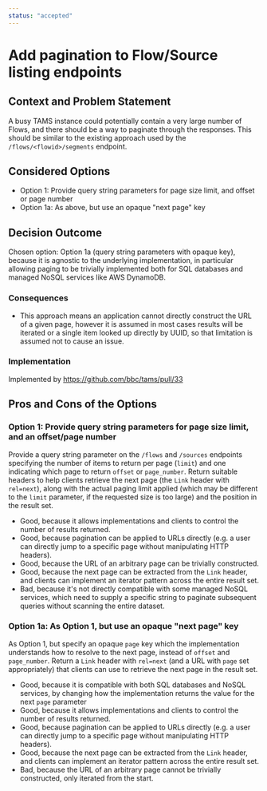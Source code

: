 ```yaml
---
status: "accepted"
---
```

# Add pagination to Flow/Source listing endpoints

## Context and Problem Statement

A busy TAMS instance could potentially contain a very large number of Flows, and there should be a way to paginate through the responses.
This should be similar to the existing approach used by the `/flows/<flowid>/segments` endpoint.

## Considered Options

* Option 1: Provide query string parameters for page size limit, and offset or page number
* Option 1a: As above, but use an opaque "next page" key

## Decision Outcome

Chosen option: Option 1a (query string parameters with opaque key), because it is agnostic to the underlying implementation, in particular allowing paging to be trivially implemented both for SQL databases and managed NoSQL services like AWS DynamoDB.

### Consequences

* This approach means an application cannot directly construct the URL of a given page, however it is assumed in most cases results will be iterated or a single item looked up directly by UUID, so that limitation is assumed not to cause an issue.

### Implementation

Implemented by <https://github.com/bbc/tams/pull/33>

## Pros and Cons of the Options

### Option 1: Provide query string parameters for page size limit, and an offset/page number

Provide a query string parameter on the `/flows` and `/sources` endpoints specifying the number of items to return per page (`limit`) and one indicating which page to return `offset` or `page_number`.
Return suitable headers to help clients retrieve the next page (the `Link` header with `rel=next`), along with the actual paging limit applied (which may be different to the `limit` parameter, if the requested size is too large) and the position in the result set.

* Good, because it allows implementations and clients to control the number of results returned.
* Good, because pagination can be applied to URLs directly (e.g. a user can directly jump to a specific page without manipulating HTTP headers).
* Good, because the URL of an arbitrary page can be trivially constructed.
* Good, because the next page can be extracted from the `Link` header, and clients can implement an iterator pattern across the entire result set.
* Bad, because it's not directly compatible with some managed NoSQL services, which need to supply a specific string to paginate subsequent queries without scanning the entire dataset.

### Option 1a: As Option 1, but use an opaque "next page" key

As Option 1, but specify an opaque `page` key which the implementation understands how to resolve to the next page, instead of `offset` and `page_number`.
Return a `Link` header with `rel=next` (and a URL with `page` set appropriately) that clients can use to retrieve the next page in the result set.

* Good, because it is compatible with both SQL databases and NoSQL services, by changing how the implementation returns the value for the next `page` parameter
* Good, because it allows implementations and clients to control the number of results returned.
* Good, because pagination can be applied to URLs directly (e.g. a user can directly jump to a specific page without manipulating HTTP headers).
* Good, because the next page can be extracted from the `Link` header, and clients can implement an iterator pattern across the entire result set.
* Bad, because the URL of an arbitrary page cannot be trivially constructed, only iterated from the start.
